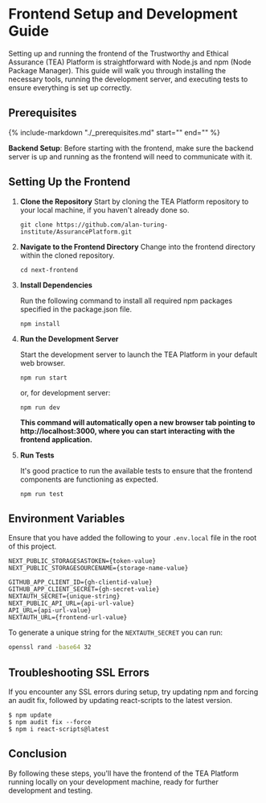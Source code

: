 # Frontend Setup and Development Guide

Setting up and running the frontend of the Trustworthy and Ethical Assurance (TEA) Platform is straightforward with Node.js and npm (Node Package Manager). This guide will walk you through installing the necessary tools, running the development server, and executing tests to ensure everything is set up correctly.

## Prerequisites

{%
   include-markdown "./_prerequisites.md"
   start="<!--prerequisites-start-->"
   end="<!--prerequisites-end-->"
%}

**Backend Setup**: Before starting with the frontend, make sure the backend server is up and running as the frontend will need to communicate with it.

## Setting Up the Frontend

1. **Clone the Repository**
    Start by cloning the TEA Platform repository to your local machine, if you haven't already done so.

    ```shell
    git clone https://github.com/alan-turing-institute/AssurancePlatform.git
    ```

2. **Navigate to the Frontend Directory**
    Change into the frontend directory within the cloned repository.

    ```shell
    cd next-frontend
    ```

3. **Install Dependencies**

    Run the following command to install all required npm packages specified in the package.json file.

    ```shell
    npm install
    ```

4. **Run the Development Server**

    Start the development server to launch the TEA Platform in your default web browser.

    ```shell
    npm run start
    ```

    or, for development server:

    ```shell
    npm run dev
    ```

    **This command will automatically open a new browser tab pointing to http://localhost:3000, where you can start interacting with the frontend application.**

5. **Run Tests**

    It's good practice to run the available tests to ensure that the frontend components are functioning as expected.

    ```shell
    npm run test
    ```

## Environment Variables

Ensure that you have added the following to your `.env.local` file in the root of this project.

```
NEXT_PUBLIC_STORAGESASTOKEN={token-value}
NEXT_PUBLIC_STORAGESOURCENAME={storage-name-value}

GITHUB_APP_CLIENT_ID={gh-clientid-value}
GITHUB_APP_CLIENT_SECRET={gh-secret-valie}
NEXTAUTH_SECRET={unique-string}
NEXT_PUBLIC_API_URL={api-url-value}
API_URL={api-url-value}
NEXTAUTH_URL={frontend-url-value}
```

To generate a unique string for the `NEXTAUTH_SECRET` you can run:

```bash
openssl rand -base64 32
```

<!-- ## Additional Setup for SVG Export

To enable the export of SVG images from the frontend, you need to install the Mermaid CLI globally on your system.

```shell
$ npm install -g @mermaid-js/mermaid-cli
``` -->

## Troubleshooting SSL Errors

If you encounter any SSL errors during setup, try updating npm and forcing an audit fix, followed by updating react-scripts to the latest version.

```shell
$ npm update
$ npm audit fix --force
$ npm i react-scripts@latest
```

## Conclusion

By following these steps, you'll have the frontend of the TEA Platform running locally on your development machine, ready for further development and testing.
